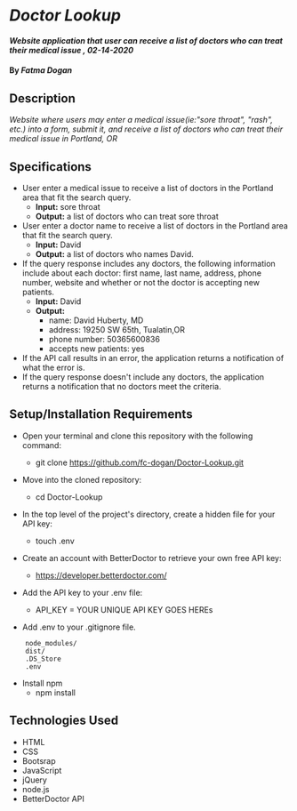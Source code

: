 # _Doctor Lookup_

#### _Website application that user can receive a list of doctors who can treat their medical issue , 02-14-2020_

#### By _**Fatma Dogan**_

## Description

_Website where users may enter a medical issue(ie:"sore throat", "rash", etc.) into a form, submit it, and receive a list of doctors who can treat their medical issue in Portland, OR_

## Specifications

* User enter a medical issue to receive a list of doctors in the Portland area that fit the search query.
    * __Input:__ sore throat
    * __Output:__ a list of doctors who can treat sore throat
* User enter a doctor name to receive a list of doctors in the Portland area that fit the search query.
    * __Input:__ David
    * __Output:__ a list of doctors who names David.
* If the query response includes any doctors, the following information include about each doctor: first name, last name, address, phone number, website and whether or not the doctor is accepting new patients.
    * __Input:__ David
    * __Output:__ 
      * name: David Huberty, MD
      * address: 19250 SW 65th, Tualatin,OR
      * phone number: 50365600836
      * accepts new patients: yes
* If the API call results in an error, the application returns a notification of what the error is.               
* If the query response doesn't include any doctors, the application returns a notification that no doctors meet the criteria.

## Setup/Installation Requirements

* Open your terminal and clone this repository with the following command:
  * git clone https://github.com/fc-dogan/Doctor-Lookup.git

* Move into the cloned repository:
  * cd Doctor-Lookup

* In the top level of the project's directory, create a hidden file for your API key:
  * touch .env

* Create an account with BetterDoctor to retrieve your own free API key:
  * https://developer.betterdoctor.com/

* Add the API key to your .env file:
  * API_KEY = YOUR UNIQUE API KEY GOES HEREs

* Add .env to your .gitignore file. 
````
    node_modules/
    dist/
    .DS_Store
    .env
````
* Install npm
  * npm install


## Technologies Used

* HTML
* CSS
* Bootsrap
* JavaScript 
* jQuery
* node.js
* BetterDoctor API


